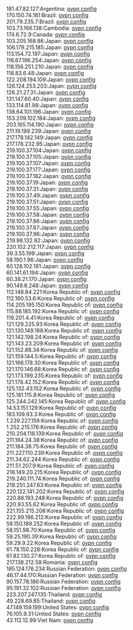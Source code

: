 181.47.82.127:Argentina: [ovpn config](vpn/181_47_82_127.ovpn)  
170.150.74.181:Brazil: [ovpn config](vpn/170_150_74_181.ovpn)  
201.79.235.7:Brazil: [ovpn config](vpn/201_79_235_7.ovpn)  
103.73.166.138:Cambodia: [ovpn config](vpn/103_73_166_138.ovpn)  
174.6.72.9:Canada: [ovpn config](vpn/174_6_72_9.ovpn)  
103.205.168.86:Japan: [ovpn config](vpn/103_205_168_86.ovpn)  
106.179.215.185:Japan: [ovpn config](vpn/106_179_215_185.ovpn)  
113.154.72.197:Japan: [ovpn config](vpn/113_154_72_197.ovpn)  
116.67.196.254:Japan: [ovpn config](vpn/116_67_196_254.ovpn)  
118.156.251.210:Japan: [ovpn config](vpn/118_156_251_210.ovpn)  
118.83.6.48:Japan: [ovpn config](vpn/118_83_6_48.ovpn)  
122.208.194.109:Japan: [ovpn config](vpn/122_208_194_109.ovpn)  
126.124.253.203:Japan: [ovpn config](vpn/126_124_253_203.ovpn)  
126.21.27.31:Japan: [ovpn config](vpn/126_21_27_31.ovpn)  
131.147.60.40:Japan: [ovpn config](vpn/131_147_60_40.ovpn)  
133.114.81.98:Japan: [ovpn config](vpn/133_114_81_98.ovpn)  
138.64.101.196:Japan: [ovpn config](vpn/138_64_101_196.ovpn)  
153.209.102.184:Japan: [ovpn config](vpn/153_209_102_184.ovpn)  
203.165.114.190:Japan: [ovpn config](vpn/203_165_114_190.ovpn)  
211.19.199.239:Japan: [ovpn config](vpn/211_19_199_239.ovpn)  
217.178.142.149:Japan: [ovpn config](vpn/217_178_142_149.ovpn)  
217.178.232.95:Japan: [ovpn config](vpn/217_178_232_95.ovpn)  
219.100.37.104:Japan: [ovpn config](vpn/219_100_37_104.ovpn)  
219.100.37.105:Japan: [ovpn config](vpn/219_100_37_105.ovpn)  
219.100.37.107:Japan: [ovpn config](vpn/219_100_37_107.ovpn)  
219.100.37.177:Japan: [ovpn config](vpn/219_100_37_177.ovpn)  
219.100.37.182:Japan: [ovpn config](vpn/219_100_37_182.ovpn)  
219.100.37.19:Japan: [ovpn config](vpn/219_100_37_19.ovpn)  
219.100.37.31:Japan: [ovpn config](vpn/219_100_37_31.ovpn)  
219.100.37.49:Japan: [ovpn config](vpn/219_100_37_49.ovpn)  
219.100.37.51:Japan: [ovpn config](vpn/219_100_37_51.ovpn)  
219.100.37.55:Japan: [ovpn config](vpn/219_100_37_55.ovpn)  
219.100.37.58:Japan: [ovpn config](vpn/219_100_37_58.ovpn)  
219.100.37.86:Japan: [ovpn config](vpn/219_100_37_86.ovpn)  
219.100.37.87:Japan: [ovpn config](vpn/219_100_37_87.ovpn)  
219.100.37.96:Japan: [ovpn config](vpn/219_100_37_96.ovpn)  
219.98.132.92:Japan: [ovpn config](vpn/219_98_132_92.ovpn)  
220.102.212.117:Japan: [ovpn config](vpn/220_102_212_117.ovpn)  
39.3.55.199:Japan: [ovpn config](vpn/39_3_55_199.ovpn)  
58.190.1.96:Japan: [ovpn config](vpn/58_190_1_96.ovpn)  
60.128.102.181:Japan: [ovpn config](vpn/60_128_102_181.ovpn)  
60.141.61.194:Japan: [ovpn config](vpn/60_141_61_194.ovpn)  
60.38.21.170:Japan: [ovpn config](vpn/60_38_21_170.ovpn)  
90.149.8.248:Japan: [ovpn config](vpn/90_149_8_248.ovpn)  
112.148.84.221:Korea Republic of: [ovpn config](vpn/112_148_84_221.ovpn)  
112.160.53.6:Korea Republic of: [ovpn config](vpn/112_160_53_6.ovpn)  
114.205.195.150:Korea Republic of: [ovpn config](vpn/114_205_195_150.ovpn)  
115.88.185.192:Korea Republic of: [ovpn config](vpn/115_88_185_192.ovpn)  
119.201.4.41:Korea Republic of: [ovpn config](vpn/119_201_4_41.ovpn)  
121.129.225.93:Korea Republic of: [ovpn config](vpn/121_129_225_93.ovpn)  
121.130.149.188:Korea Republic of: [ovpn config](vpn/121_130_149_188.ovpn)  
121.142.198.24:Korea Republic of: [ovpn config](vpn/121_142_198_24.ovpn)  
121.143.23.209:Korea Republic of: [ovpn config](vpn/121_143_23_209.ovpn)  
121.152.88.34:Korea Republic of: [ovpn config](vpn/121_152_88_34.ovpn)  
121.159.144.5:Korea Republic of: [ovpn config](vpn/121_159_144_5.ovpn)  
121.166.178.30:Korea Republic of: [ovpn config](vpn/121_166_178_30.ovpn)  
121.170.146.68:Korea Republic of: [ovpn config](vpn/121_170_146_68.ovpn)  
121.173.199.235:Korea Republic of: [ovpn config](vpn/121_173_199_235.ovpn)  
121.178.42.152:Korea Republic of: [ovpn config](vpn/121_178_42_152.ovpn)  
125.132.43.152:Korea Republic of: [ovpn config](vpn/125_132_43_152.ovpn)  
125.181.115.8:Korea Republic of: [ovpn config](vpn/125_181_115_8.ovpn)  
125.244.242.145:Korea Republic of: [ovpn config](vpn/125_244_242_145.ovpn)  
14.53.151.129:Korea Republic of: [ovpn config](vpn/14_53_151_129.ovpn)  
183.109.93.3:Korea Republic of: [ovpn config](vpn/183_109_93_3.ovpn)  
1.239.227.159:Korea Republic of: [ovpn config](vpn/1_239_227_159.ovpn)  
1.252.215.176:Korea Republic of: [ovpn config](vpn/1_252_215_176.ovpn)  
210.204.118.139:Korea Republic of: [ovpn config](vpn/210_204_118_139.ovpn)  
211.184.24.38:Korea Republic of: [ovpn config](vpn/211_184_24_38.ovpn)  
211.184.38.75:Korea Republic of: [ovpn config](vpn/211_184_38_75.ovpn)  
211.227.110.239:Korea Republic of: [ovpn config](vpn/211_227_110_239.ovpn)  
211.34.62.244:Korea Republic of: [ovpn config](vpn/211_34_62_244.ovpn)  
211.51.207.9:Korea Republic of: [ovpn config](vpn/211_51_207_9.ovpn)  
218.149.20.215:Korea Republic of: [ovpn config](vpn/218_149_20_215.ovpn)  
219.240.111.74:Korea Republic of: [ovpn config](vpn/219_240_111_74.ovpn)  
219.251.247.63:Korea Republic of: [ovpn config](vpn/219_251_247_63.ovpn)  
220.122.141.202:Korea Republic of: [ovpn config](vpn/220_122_141_202.ovpn)  
220.88.193.248:Korea Republic of: [ovpn config](vpn/220_88_193_248.ovpn)  
220.93.55.62:Korea Republic of: [ovpn config](vpn/220_93_55_62.ovpn)  
221.155.215.208:Korea Republic of: [ovpn config](vpn/221_155_215_208.ovpn)  
222.99.196.212:Korea Republic of: [ovpn config](vpn/222_99_196_212.ovpn)  
58.150.189.252:Korea Republic of: [ovpn config](vpn/58_150_189_252.ovpn)  
58.151.98.70:Korea Republic of: [ovpn config](vpn/58_151_98_70.ovpn)  
59.25.190.39:Korea Republic of: [ovpn config](vpn/59_25_190_39.ovpn)  
59.29.9.22:Korea Republic of: [ovpn config](vpn/59_29_9_22.ovpn)  
61.78.150.228:Korea Republic of: [ovpn config](vpn/61_78_150_228.ovpn)  
61.82.130.27:Korea Republic of: [ovpn config](vpn/61_82_130_27.ovpn)  
217.138.212.58:Romania: [ovpn config](vpn/217_138_212_58.ovpn)  
185.124.176.234:Russian Federation: [ovpn config](vpn/185_124_176_234.ovpn)  
46.17.44.170:Russian Federation: [ovpn config](vpn/46_17_44_170.ovpn)  
90.157.78.186:Russian Federation: [ovpn config](vpn/90_157_78_186.ovpn)  
95.191.32.102:Russian Federation: [ovpn config](vpn/95_191_32_102.ovpn)  
223.207.247.135:Thailand: [ovpn config](vpn/223_207_247_135.ovpn)  
49.228.69.85:Thailand: [ovpn config](vpn/49_228_69_85.ovpn)  
47.149.159.199:United States: [ovpn config](vpn/47_149_159_199.ovpn)  
76.105.9.31:United States: [ovpn config](vpn/76_105_9_31.ovpn)  
42.112.12.99:Viet Nam: [ovpn config](vpn/42_112_12_99.ovpn)  
